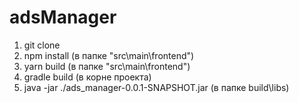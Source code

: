 # adsManager

1. git clone 
2. npm install (в папке "src\main\frontend")
3. yarn build (в папке "src\main\frontend")
4. gradle build (в корне проекта)
5. java -jar ./ads_manager-0.0.1-SNAPSHOT.jar (в папке build\libs)
